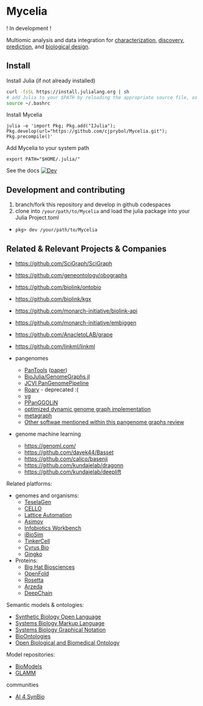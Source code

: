# Mycelia

! In development !

Multiomic analysis and data integration for [characterization](), [discovery](), [prediction](), and [biological design]().

## Install

Install Julia (if not already installed)
```bash
curl -fsSL https://install.julialang.org | sh
# add Julia to your $PATH by reloading the appropriate source file, as instructed by the installer
source ~/.bashrc
```

Install Mycelia
```
julia -e 'import Pkg; Pkg.add("IJulia"); Pkg.develop(url="https://github.com/cjprybol/Mycelia.git"); Pkg.precompile()'
```

Add Mycelia to your system path
```
export PATH="$HOME/.julia/"
```



See the docs [![Dev](https://img.shields.io/badge/docs-dev-blue.svg)](http://research.cjp.garden/Mycelia/)


<!-- [![Build Status](https://github.com/cjprybol/Mycelia/badges/master/pipeline.svg)](https://github.com/cjprybol/Mycelia.jl/pipelines) -->
<!-- [![Coverage](https://github.com/cjprybol/Mycelia/badges/master/coverage.svg)](https://github.com/cjprybol/Mycelia.jl/commits/master) -->
<!-- [![ColPrac: Contributor's Guide on Collaborative Practices for Community Packages](https://img.shields.io/badge/ColPrac-Contributor's%20Guide-blueviolet)](https://github.com/SciML/ColPrac) -->

## Development and contributing

1. branch/fork this repository and develop in github codespaces
1. clone into `/your/path/to/Mycelia` and load the julia package into your Julia Project.toml
  - `pkg> dev /your/path/to/Mycelia`

## Related & Relevant Projects & Companies

- https://github.com/SciGraph/SciGraph
- https://github.com/geneontology/obographs
- https://github.com/biolink/ontobio
- https://github.com/biolink/kgx
- https://github.com/monarch-initiative/biolink-api
- https://github.com/monarch-initiative/embiggen
- https://github.com/AnacletoLAB/grape
- https://github.com/linkml/linkml

- pangenomes
  - [PanTools](https://www.bioinformatics.nl/pangenomics/manual/) ([paper](https://pubmed.ncbi.nlm.nih.gov/27587666/))
  - [BioJulia/GenomeGraphs.jl](https://github.com/BioJulia/GenomeGraphs.jl)
  - [JCVI PanGenomePipeline](https://github.com/JCVenterInstitute/PanGenomePipeline)
  - [Roary](https://github.com/sanger-pathogens/Roary) - deprecated :(
  - [vg](https://github.com/vgteam/vg)
  - [PPanGGOLiN](https://github.com/labgem/PPanGGOLiN)
  - [optimized dynamic genome graph implementation](https://github.com/pangenome/odgi)
  - [metagraph](https://github.com/ratschlab/metagraph)
  - [Other softwae mentioned within this pangenome graphs review](https://doi.org/10.1146/annurev-genom-120219-080406)
- genome machine learning
  - https://genoml.com/
  - https://github.com/davek44/Basset
  - https://github.com/calico/basenji
  - https://github.com/kundajelab/dragonn
  - https://github.com/kundajelab/deeplift

Related platforms:
- genomes and organisms:
  - [TeselaGen](https://teselagen.com/)
  - [CELLO](https://github.com/CIDARLAB/cello)
  - [Lattice Automation](https://www.latticeautomation.com/)
  - [Asimov](https://www.asimov.com/)
  - [Infobiotics Workbench](https://github.com/Infobiotics/ibw)
  - [iBioSim](https://async.ece.utah.edu/tools/ibiosim/)
  - [TinkerCell](http://www.tinkercell.com/)
  - [Cyrus Bio](https://cyrusbio.com/)
  - [Gingko](https://www.ginkgobioworks.com/)
- Proteins:
  - [Big Hat Biosciences](https://www.bighatbio.com/)
  - [OpenFold](https://openfold.io/)
  - [Rosetta](https://www.rosettacommons.org/software)
  - [Arzeda](https://www.arzeda.com/)
  - [DeepChain](https://deepchain.bio/)

Semantic models & ontologies:
- [Synthetic Biology Open Language](https://sbolstandard.org/)
- [Systems Biology Markup Language](https://sbml.org/)
- [Systems Biology Graphical Notation](https://sbgn.github.io/)
- [BioOntologies](https://bioportal.bioontology.org/ontologies)
- [Open Biological and Biomedical Ontology](https://obofoundry.org/)

Model repositories:
- [BioModels](https://www.ebi.ac.uk/biomodels/)
- [GLAMM](https://glamm.lbl.gov/)

communities
- [AI 4 SynBio](https://www.ai4synbio.org/)
